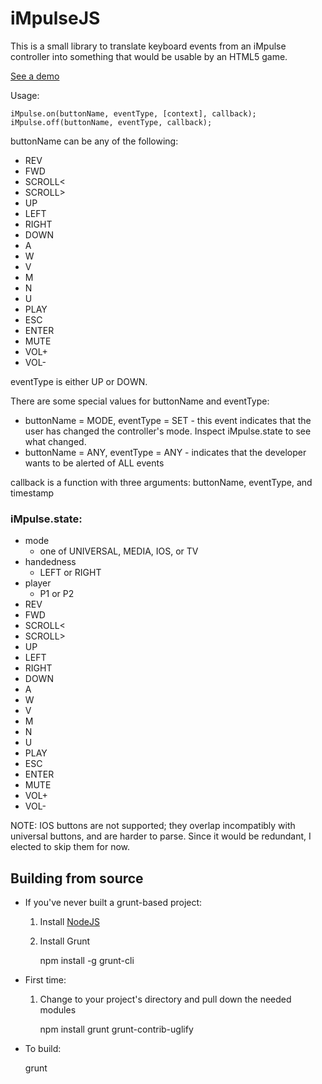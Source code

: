 iMpulseJS
=========

This is a small library to translate keyboard events from an iMpulse controller into something that would be usable by an HTML5 game.

[See a demo](http://fordi.github.io/impulse-js/demo/)

Usage:

	iMpulse.on(buttonName, eventType, [context], callback);
	iMpulse.off(buttonName, eventType, callback);

buttonName can be any of the following:

* REV
* FWD
* SCROLL<
* SCROLL>
* UP
* LEFT
* RIGHT
* DOWN
* A
* W
* V
* M
* N
* U
* PLAY
* ESC
* ENTER
* MUTE
* VOL+
* VOL-

eventType is either UP or DOWN.

There are some special values for buttonName and eventType:

* buttonName = MODE, eventType = SET - this event indicates that the user has changed the controller's mode.  Inspect iMpulse.state to see what changed.
* buttonName = ANY, eventType = ANY - indicates that the developer wants to be alerted of ALL events
	
callback is a function with three arguments: buttonName, eventType, and timestamp

### iMpulse.state:

* mode
	* one of UNIVERSAL, MEDIA, IOS, or TV
* handedness
	* LEFT or RIGHT
* player
	* P1 or P2
* REV
* FWD
* SCROLL<
* SCROLL>
* UP
* LEFT
* RIGHT
* DOWN
* A
* W
* V
* M
* N
* U
* PLAY
* ESC
* ENTER
* MUTE
* VOL+
* VOL-
	
NOTE: IOS buttons are not supported; they overlap incompatibly with universal buttons, and are harder to parse.  Since it would be redundant, I elected to skip them for now.

Building from source
--------------------

* If you've never built a grunt-based project:

	1. Install [NodeJS](http://nodejs.org)
	2. Install Grunt

		npm install -g grunt-cli

* First time:
		
	1. Change to your project's directory and pull down the needed modules

		npm install grunt grunt-contrib-uglify
		

* To build:

	grunt